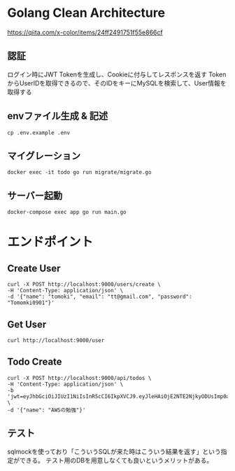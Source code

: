 # Golang Clean Architecture

https://qiita.com/x-color/items/24ff2491751f55e866cf

## 認証

ログイン時にJWT Tokenを生成し、Cookieに付与してレスポンスを返す
TokenからUserIDを取得できるので、そのIDをキーにMySQLを検索して、User情報を取得する

## envファイル生成 & 記述

```
cp .env.example .env
```

## マイグレーション
```
docker exec -it todo go run migrate/migrate.go
```

## サーバー起動
```
docker-compose exec app go run main.go
```

# エンドポイント

## Create User
```
curl -X POST http://localhost:9000/users/create \
-H 'Content-Type: application/json' \
-d '{"name": "tomoki", "email": "tt@gmail.com", "password": "Tomomki0901"}'
```

## Get User

```
curl http://localhost:9000/user
```

## Todo Create

```
curl -X POST http://localhost:9000/api/todos \
-H 'Content-Type: application/json' \
-b 'jwt=eyJhbGciOiJIUzI1NiIsInR5cCI6IkpXVCJ9.eyJleHAiOjE2NTE2NjkyODUsImp0aSI6IjEiLCJpc3MiOiIxIn0.mC7chSF4aTNluOwR_bEWCxSFpEK40A8PunaDoOCxYXE' \
-d '{"name": "AWSの勉強"}'
```

## テスト

sqlmockを使っており「こういうSQLが来た時はこういう結果を返す」という指定ができる。
テスト用のDBを用意しなくても良いというメリットがある。